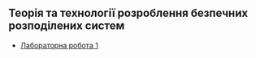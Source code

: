 ## Теорія та технології розроблення безпечних розподілених систем
- [Лабораторна робота 1](lab1/README.md)
